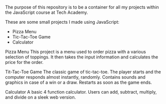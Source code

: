 The purpose of this repository is to be a container for all my projects within the JavaScript course at Tech Academy.

These are some small projects I made using JavaScript:

  - Pizza Menu
  - Tic-Tac-Toe Game
  - Calculator

Pizza Menu
This project is a menu used to order pizza with a various selection of toppings. 
It then takes the input information and calculates the price for the order.

Tit-Tac-Toe Game
The classic game of tic-tac-toe. The player starts and the computer responds almost instantly, randomly. 
Contains sounds and graphics in case of a win or a draw. Restarts as soon as the game ends.

Calculator
A basic 4 function calculator. Users can add, subtract, multiply, and divide on a sleek web version.
